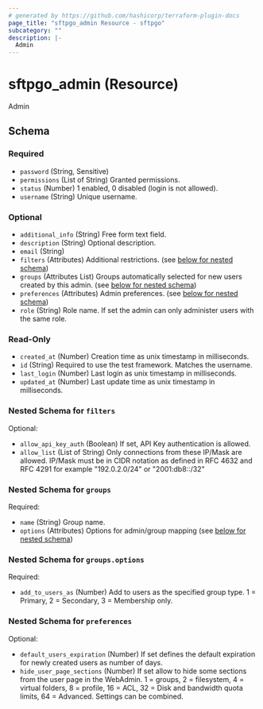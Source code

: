 ```yaml
---
# generated by https://github.com/hashicorp/terraform-plugin-docs
page_title: "sftpgo_admin Resource - sftpgo"
subcategory: ""
description: |-
  Admin
---
```


# sftpgo_admin (Resource)

Admin



<!-- schema generated by tfplugindocs -->
## Schema

### Required

- `password` (String, Sensitive)
- `permissions` (List of String) Granted permissions.
- `status` (Number) 1 enabled, 0 disabled (login is not allowed).
- `username` (String) Unique username.

### Optional

- `additional_info` (String) Free form text field.
- `description` (String) Optional description.
- `email` (String)
- `filters` (Attributes) Additional restrictions. (see [below for nested schema](#nestedatt--filters))
- `groups` (Attributes List) Groups automatically selected for new users created by this admin. (see [below for nested schema](#nestedatt--groups))
- `preferences` (Attributes) Admin preferences. (see [below for nested schema](#nestedatt--preferences))
- `role` (String) Role name. If set the admin can only administer users with the same role.

### Read-Only

- `created_at` (Number) Creation time as unix timestamp in milliseconds.
- `id` (String) Required to use the test framework. Matches the username.
- `last_login` (Number) Last login as unix timestamp in milliseconds.
- `updated_at` (Number) Last update time as unix timestamp in milliseconds.

<a id="nestedatt--filters"></a>
### Nested Schema for `filters`

Optional:

- `allow_api_key_auth` (Boolean) If set, API Key authentication is allowed.
- `allow_list` (List of String) Only connections from these IP/Mask are allowed. IP/Mask must be in CIDR notation as defined in RFC 4632 and RFC 4291 for example "192.0.2.0/24" or "2001:db8::/32"


<a id="nestedatt--groups"></a>
### Nested Schema for `groups`

Required:

- `name` (String) Group name.
- `options` (Attributes) Options for admin/group mapping (see [below for nested schema](#nestedatt--groups--options))

<a id="nestedatt--groups--options"></a>
### Nested Schema for `groups.options`

Required:

- `add_to_users_as` (Number) Add to users as the specified group type. 1 = Primary, 2 = Secondary, 3 = Membership only.



<a id="nestedatt--preferences"></a>
### Nested Schema for `preferences`

Optional:

- `default_users_expiration` (Number) If set defines the default expiration for newly created users as number of days.
- `hide_user_page_sections` (Number) If set allow to hide some sections from the user page in the WebAdmin. 1 = groups, 2 = filesystem, 4 = virtual folders, 8 = profile, 16 = ACL, 32 = Disk and bandwidth quota limits, 64 = Advanced. Settings can be combined.


